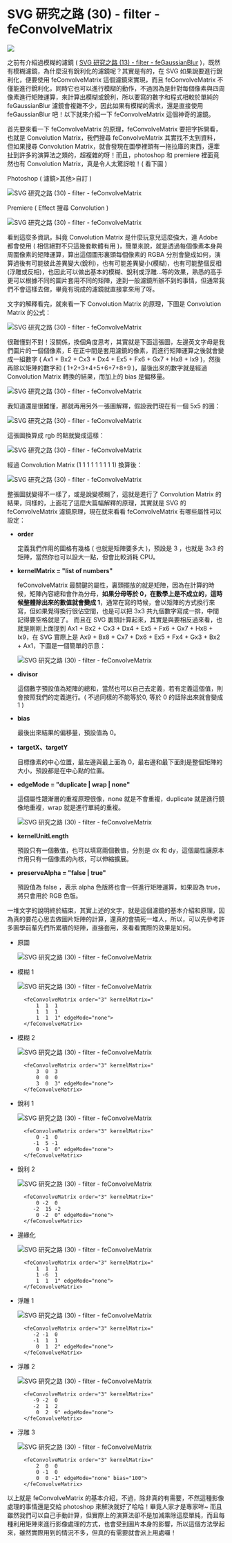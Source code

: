 # SVG 研究之路 (30) - filter - feConvolveMatrix  

![](/img/articles/201410/svg-30-filter-feConvolveMatrix.jpg#preview-img)

之前有介紹過模糊的濾鏡 ( [SVG 研究之路 (13) - filter - feGaussianBlur](http://www.oxxostudio.tw/articles/201406/svg-13-filter-feGaussianBlur.html) )，既然有模糊濾鏡，為什麼沒有銳利化的濾鏡呢？其實是有的，在 SVG 如果說要進行銳利化，便要使用 feConvolveMatrix 這個濾鏡來實現，而且 feConvolveMatrix 不僅能進行銳利化，同時它也可以進行模糊的動作，不過因為是針對每個像素與四周像素進行矩陣運算，來計算出模糊或銳利，所以要寫的數字和程式相較於單純的 feGaussianBlur 濾鏡會複雜不少，因此如果有模糊的需求，還是直接使用 feGaussianBlur 吧！以下就來介紹一下 feConvolveMatrix 這個神奇的濾鏡。

首先要來看一下 feConvolveMatrix 的原理，feConvolveMatrix 要把字拆開看，也就是 Convolution Matrix，我們搜尋 feConvolveMatrix 其實找不太到資料，但如果搜尋 Convolution Matrix，就會發現在圖學裡頭有一拖拉庫的東西，還牽扯到許多的演算法之類的，超複雜的呀！而且，photoshop 和 premiere 裡面竟然也有 Convolution Matrix，真是令人太驚訝啦！( 看下圖 )

Photoshop ( 濾鏡>其他>自訂 )

![SVG 研究之路 (30) - filter - feConvolveMatrix](/img/articles/201410/20141020_1_02.png)

Premiere ( Effect 搜尋 Convolution )

![SVG 研究之路 (30) - filter - feConvolveMatrix](/img/articles/201410/20141020_1_03.png)


看到這麼多資訊，糾竟 Convolution Matrix 是什麼玩意兒這麼強大，連 Adobe 都會使用 ( 相信絕對不只這幾套軟體有用 )，簡單來說，就是透過每個像素本身與周圍像素的矩陣運算，算出這個圖形裏頭每個像素的 RGBA 分別會變成如何，演算過後有可能彼此差異變大(銳利)，也有可能差異變小(模糊)，也有可能整個反相(浮雕或反相)，也因此可以做出基本的模糊、銳利或浮雕...等的效果，熟悉的高手更可以根據不同的圖片套用不同的矩陣，達到一般濾鏡所辦不到的事情，但通常我們不會這樣去做，畢竟有現成的濾鏡就直接拿來用了呀。

文字的解釋看完，就來看一下 Convolution Matrix 的原理，下圖是 Convolution Matrix 的公式：

![SVG 研究之路 (30) - filter - feConvolveMatrix](/img/articles/201410/20141020_1_04.png)

很難懂對不對！沒關係，換個角度思考，其實就是下面這張圖，左邊英文字母是我們圖片的一個個像素，E 在正中間是套用濾鏡的像素，而進行矩陣運算之後就會變成一組數字 ( Ax1 + Bx2 + Cx3 + Dx4 + Ex5 + Fx6 + Gx7 + Hx8 + Ix9 )，然後再除以矩陣的數字和 ( 1+2+3+4+5+6+7+8+9 )，最後出來的數字就是經過 Convolution Matrix 轉換的結果，而加上的 bias 是偏移量。

![SVG 研究之路 (30) - filter - feConvolveMatrix](/img/articles/201410/20141020_1_05.png)

我知道還是很難懂，那就再用另外一張圖解釋，假設我們現在有一個 5x5 的圖：

![SVG 研究之路 (30) - filter - feConvolveMatrix](/img/articles/201410/20141020_1_06.png)

這張圖換算成 rgb 的點就變成這樣：

![SVG 研究之路 (30) - filter - feConvolveMatrix](/img/articles/201410/20141020_1_07.png)

經過 Convolution Matrix (1 1 1 1 1 1 1 1 1) 換算後：

![SVG 研究之路 (30) - filter - feConvolveMatrix](/img/articles/201410/20141020_1_08.png)


整張圖就變得不一樣了，或是說變模糊了，這就是進行了 Convolution Matrix 的結果，同樣的，上面花了這麼大篇幅解釋的原理，其實就是 SVG 的 feConvolveMatrix 濾鏡原理，現在就來看看 feConvolveMatrix 有哪些屬性可以設定：

- **order**

	定義我們作用的圖格有幾格 ( 也就是矩陣要多大 )，預設是 3 ，也就是 3x3 的矩陣，當然你也可以設大一點，但會比較消耗 CPU。

- **kernelMatrix = "list of numbers"**

	feConvolveMatrix 最關鍵的屬性，裏頭擺放的就是矩陣，因為在計算的時候，矩陣內容總和會作為分母，**如果分母等於 0，在數學上是不成立的，這時候整體除出來的數值就會變成 1**，通常在寫的時候，會以矩陣的方式換行來寫，但如果覺得換行很佔空間，也是可以把 3x3 共九個數字寫成一排，中間記得要空格就是了。
	而且在 SVG 裏頭計算起來，其實是與要相反過來看，也就是剛剛上面提到 Ax1 + Bx2 + Cx3 + Dx4 + Ex5 + Fx6 + Gx7 + Hx8 + Ix9，在 SVG 實際上是 Ax9 + Bx8 + Cx7 + Dx6 + Ex5 + Fx4 + Gx3 + Bx2 + Ax1，下圖是一個簡單的示意：

	![SVG 研究之路 (30) - filter - feConvolveMatrix](/img/articles/201410/20141020_1_09.png)

- **divisor**

	這個數字預設值為矩陣的總和，當然也可以自己去定義，若有定義這個值，則會按照我們的定義進行。( 不過同樣的不能等於0, 等於 0 的話除出來就會變成 1 )

- **bias**

	最後出來結果的偏移量，預設值為 0。

- **targetX、targetY**

	目標像素的中心位置，最左邊與最上面為 0，最右邊和最下面則是整個矩陣的大小，預設都是在中心點的位置。

- **edgeMode = "duplicate | wrap | none"**

	這個屬性跟漸層的重複原理很像，none 就是不會重複，duplicate 就是進行鏡像地重複，wrap 就是進行單純的重複。

	![SVG 研究之路 (30) - filter - feConvolveMatrix](/img/articles/201410/20141020_1_10.png)
	
- **kernelUnitLength**

	預設只有一個數值，也可以填寫兩個數值，分別是 dx 和 dy，這個屬性讓原本作用只有一個像素的內核，可以伸縮擴展。

- **preserveAlpha = "false | true"**

	預設值為 false ，表示 alpha 色版將也會一併進行矩陣運算，如果設為 true，將只會用於 RGB 色版。


一堆文字的說明終於結束，其實上述的文字，就是這個濾鏡的基本介紹和原理，因為真的要花心思去做圖片矩陣的計算，還真的會搞死一堆人，所以，可以先參考許多圖學前輩先們所累積的矩陣，直接套用，來看看實際的效果是如何。

- 原圖

	![SVG 研究之路 (30) - filter - feConvolveMatrix](/img/articles/201410/20141020_1_demo.png)

- 模糊 1

	![SVG 研究之路 (30) - filter - feConvolveMatrix](/img/articles/201410/20141020_1_11.png)

	    <feConvolveMatrix order="3" kernelMatrix="
            1  1  1	
            1  1  1	
            1  1  1" edgeMode="none">
        </feConvolveMatrix>

- 模糊 2

	![SVG 研究之路 (30) - filter - feConvolveMatrix](/img/articles/201410/20141020_1_12.png)

	    <feConvolveMatrix order="3" kernelMatrix="
            3  0  3	
            0  0  0	
            3  0  3" edgeMode="none">
        </feConvolveMatrix>

- 銳利 1

	![SVG 研究之路 (30) - filter - feConvolveMatrix](/img/articles/201410/20141020_1_13.png)

	    <feConvolveMatrix order="3" kernelMatrix="
            0 -1  0	
           -1  5 -1	
            0 -1  0" edgeMode="none">
        </feConvolveMatrix>

- 銳利 2

	![SVG 研究之路 (30) - filter - feConvolveMatrix](/img/articles/201410/20141020_1_14.png)

	    <feConvolveMatrix order="3" kernelMatrix="
            0 -2  0	
           -2  15 -2	
            0 -2  0" edgeMode="none">
        </feConvolveMatrix>

- 邊緣化

	![SVG 研究之路 (30) - filter - feConvolveMatrix](/img/articles/201410/20141020_1_15.png)

	    <feConvolveMatrix order="3" kernelMatrix="
            1  1  1	
            1 -6  1	
            1  1  1" edgeMode="none">
        </feConvolveMatrix>

- 浮雕 1

	![SVG 研究之路 (30) - filter - feConvolveMatrix](/img/articles/201410/20141020_1_16.png)

	    <feConvolveMatrix order="3" kernelMatrix="
           -2 -1  0	
           -1  1  1	
            0  1  2" edgeMode="none">
        </feConvolveMatrix>

- 浮雕 2

	![SVG 研究之路 (30) - filter - feConvolveMatrix](/img/articles/201410/20141020_1_17.png)

	    <feConvolveMatrix order="3" kernelMatrix="
           -9 -2  0	
           -2  1  2	
            0  2  9" edgeMode="none">
        </feConvolveMatrix>

- 浮雕 3

	![SVG 研究之路 (30) - filter - feConvolveMatrix](/img/articles/201410/20141020_1_18.png)

	    <feConvolveMatrix order="3" kernelMatrix="
            2  0  0	
            0 -1  0	
            0  0 -1" edgeMode="none" bias="100">
        </feConvolveMatrix>


以上就是 feConvolveMatrix 的基本介紹，不過，除非真的有需要，不然這種影像處理的事情還是交給 photoshop 來解決就好了哈哈！畢竟人家才是專家咩~ 而且雖然我們可以自己手動計算，但實際上的演算法卻不是加減乘除這麼單純，而且每種利用矩陣來進行影像處理的方式，也會受到圖片本身的影響，所以這個方法學起來，雖然實際用到的情況不多，但真的有需要就會派上用處囉！
